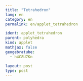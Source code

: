 ```yaml
---
title: "Tetrahedron"
lang: en
category: en
permalink: en/applet_tetrahedron

ident: applet_tetrahedron
parent: polyhedra
kind: applet
mathjax: false
geogebratube:
  - h4C8U7Kn

layout: post
type: post
---
```


<div style="height:600px; width:800px; margin: auto;" id="applet_containerh4C8U7Kn"></div>